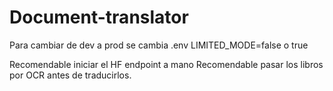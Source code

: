 # Document-translator

Para cambiar de dev a prod se cambia .env LIMITED_MODE=false o true

Recomendable iniciar el HF endpoint a mano
Recomendable pasar los libros por OCR antes de traducirlos.
